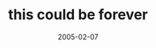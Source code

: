---
layout: base.njk
title : 'this could be forever' 
view_title : 'this could be forever' 
year : '2005' 
date : '2005-02-07' 
img_file : '/drawing/thiscouldbeforever.png' 
html_file : 'thiscouldbeforever' 
next_html : 'ilied.html' 
year_order : '24' 
permalink : "title/{{html_file}}.html"
---